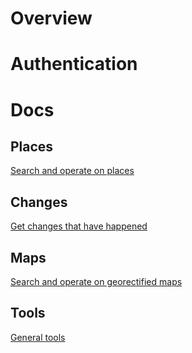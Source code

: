 # Overview

# Authentication

# Docs

## Places
[Search and operate on places](places.md)

## Changes
[Get changes that have happened](changes.md)

## Maps
[Search and operate on georectified maps](maps.md)

## Tools
[General tools](tools.md)